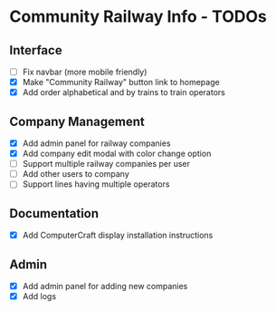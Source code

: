 # Community Railway Info - TODOs

## Interface
- [ ] Fix navbar (more mobile friendly)
- [x] Make "Community Railway" button link to homepage
- [x] Add order alphabetical and by trains to train operators

## Company Management
- [x] Add admin panel for railway companies
- [x] Add company edit modal with color change option
- [ ] Support multiple railway companies per user
- [ ] Add other users to company
- [ ] Support lines having multiple operators

## Documentation
- [x] Add ComputerCraft display installation instructions
  
## Admin
- [x] Add admin panel for adding new companies
- [x] Add logs